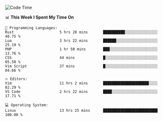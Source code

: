 <!-- [![Top Langs](https://github-readme-stats.vercel.app/api/top-langs/?username=gagahsyuja&theme=dracula&hide_border=true&border_radius=7)](https://github.com/anuraghazra/github-readme-stats) -->

<!--START_SECTION:waka-->
![Code Time](http://img.shields.io/badge/Code%20Time-261%20hrs%2047%20mins-blue)

📊 **This Week I Spent My Time On** 

```text
💬 Programming Languages: 
Rust                     5 hrs 28 mins       ██████████░░░░░░░░░░░░░░░   40.75 % 
Lua                      3 hrs 22 mins       ██████░░░░░░░░░░░░░░░░░░░   25.19 % 
PHP                      1 hr 50 mins        ███░░░░░░░░░░░░░░░░░░░░░░   13.76 % 
CSS                      44 mins             █░░░░░░░░░░░░░░░░░░░░░░░░   05.50 % 
Vim Script               37 mins             █░░░░░░░░░░░░░░░░░░░░░░░░   04.66 % 

🔥 Editors: 
Vim                      11 hrs 2 mins       █████████████████████░░░░   82.29 % 
VS Code                  2 hrs 22 mins       ████░░░░░░░░░░░░░░░░░░░░░   17.71 % 

💻 Operating System: 
Linux                    13 hrs 25 mins      █████████████████████████   100.00 % 
```


<!--END_SECTION:waka-->
